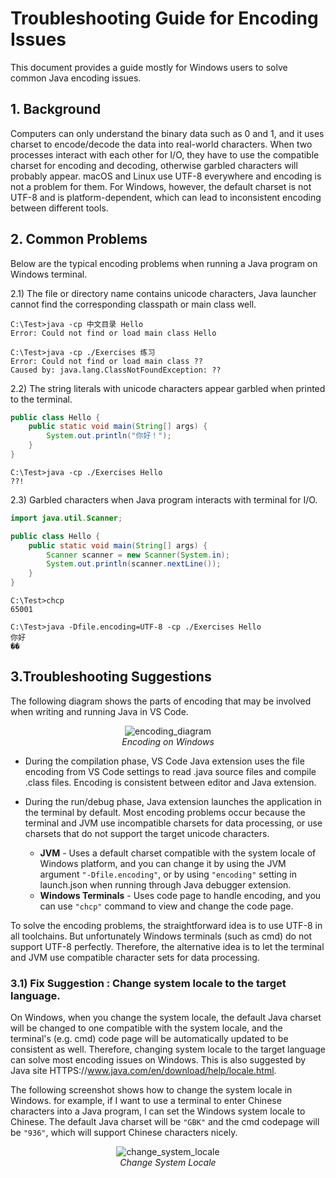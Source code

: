 # Troubleshooting Guide for Encoding Issues

This document provides a guide mostly for Windows users to solve common Java
encoding issues.

## 1. Background

Computers can only understand the binary data such as 0 and 1, and it uses
charset to encode/decode the data into real-world characters. When two processes
interact with each other for I/O, they have to use the compatible charset for
encoding and decoding, otherwise garbled characters will probably appear. macOS
and Linux use UTF-8 everywhere and encoding is not a problem for them. For
Windows, however, the default charset is not UTF-8 and is platform-dependent,
which can lead to inconsistent encoding between different tools.

## 2. Common Problems

Below are the typical encoding problems when running a Java program on Windows
terminal.

2.1) The file or directory name contains unicode characters, Java launcher
cannot find the corresponding classpath or main class well.

```
C:\Test>java -cp 中文目录 Hello
Error: Could not find or load main class Hello
```

```
C:\Test>java -cp ./Exercises 练习
Error: Could not find or load main class ??
Caused by: java.lang.ClassNotFoundException: ??
```

2.2) The string literals with unicode characters appear garbled when printed to
the terminal.

```java
public class Hello {
    public static void main(String[] args) {
        System.out.println("你好！");
    }
}
```

```
C:\Test>java -cp ./Exercises Hello
??!
```

2.3) Garbled characters when Java program interacts with terminal for I/O.

```java
import java.util.Scanner;

public class Hello {
    public static void main(String[] args) {
        Scanner scanner = new Scanner(System.in);
        System.out.println(scanner.nextLine());
    }
}
```

```
C:\Test>chcp
65001

C:\Test>java -Dfile.encoding=UTF-8 -cp ./Exercises Hello
你好
��
```

## 3.Troubleshooting Suggestions

The following diagram shows the parts of encoding that may be involved when
writing and running Java in VS Code.

<p align="center">
  <img alt="encoding_diagram" src="HTTPS://user-images.githubusercontent.com/14052197/142844414-360765c9-8e7d-4825-a5b9-7360c624fa8d.png">
  <br>
    <em>Encoding on Windows</em>
</p>

-   During the compilation phase, VS Code Java extension uses the file encoding
    from VS Code settings to read .java source files and compile .class files.
    Encoding is consistent between editor and Java extension.

-   During the run/debug phase, Java extension launches the application in the
    terminal by default. Most encoding problems occur because the terminal and
    JVM use incompatible charsets for data processing, or use charsets that do
    not support the target unicode characters.
    -   <b>JVM</b> - Uses a default charset compatible with the system locale of
        Windows platform, and you can change it by using the JVM argument
        `"-Dfile.encoding"`, or by using `"encoding"` setting in launch.json
        when running through Java debugger extension.
    -   <b>Windows Terminals</b> - Uses code page to handle encoding, and you
        can use `"chcp"` command to view and change the code page.

To solve the encoding problems, the straightforward idea is to use UTF-8 in all
toolchains. But unfortunately Windows terminals (such as cmd) do not support
UTF-8 perfectly. Therefore, the alternative idea is to let the terminal and JVM
use compatible character sets for data processing.

### 3.1) Fix Suggestion : Change system locale to the target language.

On Windows, when you change the system locale, the default Java charset will be
changed to one compatible with the system locale, and the terminal's (e.g. cmd)
code page will be automatically updated to be consistent as well. Therefore,
changing system locale to the target language can solve most encoding issues on
Windows. This is also suggested by Java site
HTTPS://www.java.com/en/download/help/locale.html.

The following screenshot shows how to change the system locale in Windows. for
example, if I want to use a terminal to enter Chinese characters into a Java
program, I can set the Windows system locale to Chinese. The default Java
charset will be `"GBK"` and the cmd codepage will be `"936"`, which will support
Chinese characters nicely.

<p align="center">
  <img alt="change_system_locale" src="HTTPS://user-images.githubusercontent.com/14052197/138408027-da71d3f4-7f64-4bfb-8b34-89d0605606f5.png">
  <br>
    <em>Change System Locale</em>
</p>
